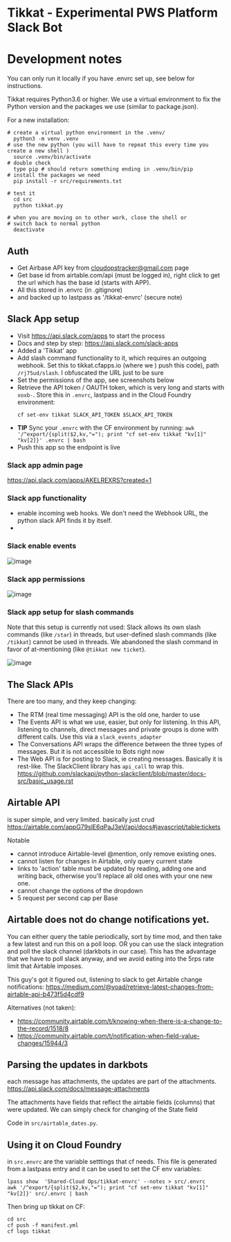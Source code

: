 # Tikkat - Experimental PWS Platform Slack Bot



# Development notes

You can only run it locally if you have .envrc set up, see below for instructions. 

Tikkat requires Python3.6 or higher.  We use a virtual environment to fix the Python version and the 
packages we use (similar to package.json).  

For a new installation:
```
# create a virtual python environment in the .venv/
  python3 -m venv .venv  
# use the new python (you will have to repeat this every time you create a new shell )
  source .venv/bin/activate
# double check
  type pip # should return something ending in .venv/bin/pip
# install the packages we need
  pip install -r src/requirements.txt  
  
# test it
  cd src
  python tikkat.py

# when you are moving on to other work, close the shell or
# switch back to normal python
  deactivate
```



## Auth

- Get Airbase API key from cloudopstracker@gmail.com  page  
- Get base id from airtable.com/api (must be logged in), right click to get the url which
has the base id (starts with APP).
- All this stored in .envrc (in .gitignore)
- and backed up to lastpass as '/tikkat-envrc' (secure note)


## Slack App setup

- Visit https://api.slack.com/apps  to start the process
- Docs and step by step: https://api.slack.com/slack-apps
- Added a 'Tikkat' app
- Add slash command functionality to it, which requires an outgoing webhook.  Set this to tikkat.cfapps.io (where we )
  push this code), path `/rj75ud/slash`.  I obfuscated the URL just to be sure
- Set the permissions of the app, see screenshots below
- Retrieve the API token / OAUTH token, which is very long and starts with `xoxb-`.  Store this in `.envrc`, lastpass and in the 
  Cloud Foundry environment:
  ```
  cf set-env tikkat SLACK_API_TOKEN $SLACK_API_TOKEN
  ```
- **TIP** Sync your `.envrc` with the CF environment by running:
   `awk '/^export/{split($2,kv,"="); print "cf set-env tikkat "kv[1]" "kv[2]}' .envrc | bash`
- Push this app so the endpoint is live


### Slack app admin page
https://api.slack.com/apps/AKELREXRS?created=1


### Slack app functionality

- enable incoming web hooks.  We don't need the Webhook URL, the python slack API finds it by itself. 
- 

### Slack enable events

![image](./docs/slack-event-listening-settings.png)

### Slack app permissions

![image](./docs/Slack-app-permission-list.png)

### Slack app setup for slash commands

Note that this setup is currently not used:  Slack allows its own slash commands (like `/star`) in threads, but user-defined slash commands (like `/tikkat`) 
cannot be used in threads.  We abandoned the slash command in favor of at-mentioning (like `@tikkat new ticket`). 

![image](./docs/tikkat-slash-command.png)

## The Slack APIs

There are too many, and they keep changing:
- The RTM (real time messaging) API is the old one, harder to use
- The Events API is what we use, easier, but only for listening.  In this API, listening to channels, direct messages and private groups is done with different calls.  Use this via a `slack_events_adapter`
- The Conversations API wraps the difference between the three types of messages.  But it is not accessible to Bots right now
- The Web API is for posting to Slack, ie creating messages.  Basically it is rest-like.  The SlackClient library has `api_call` to wrap this.  https://github.com/slackapi/python-slackclient/blob/master/docs-src/basic_usage.rst


## Airtable API 
is super simple, and very limited.  basically just crud
https://airtable.com/appG79slE6qPaJ3eV/api/docs#javascript/table:tickets


Notable
- cannot introduce Airtable-level @mention, only remove existing ones.
- cannot listen for changes in Airtable, only query current state
- links to 'action' table must be updated by reading, adding one and
  writing back, otherwise you'll replace all old ones with your one
  new one.
- cannot change the options of the dropdown
- 5 request per second cap per Base


## Airtable does not do change notifications yet.  
You can either query the table periodically, sort by time mod, and then take a few
latest and run this on a poll loop.
OR you can use the slack integration and poll the slack channel
(darkbots in our case).  This has the advantage that we have to poll
slack anyway, and we avoid eating into the 5rps rate limit that
Airtable imposes.

This guy's got it figured out, listening to slack to get Airtable change notifications:
https://medium.com/@yoad/retrieve-latest-changes-from-airtable-api-b473f5d4cdf9


Alternatives (not taken):
- https://community.airtable.com/t/knowing-when-there-is-a-change-to-the-record/1518/8
- https://community.airtable.com/t/notification-when-field-value-changes/15944/3


## Parsing the updates in darkbots

each message has attachments, the updates are part of the attachments.
https://api.slack.com/docs/message-attachments

The attachments have fields that reflect the airtable fields (columns) that were updated.  We can
simply check for changing of the State field

Code in `src/airtable_dates.py`.


## Using it on Cloud Foundry

in `src.envrc` are the variable setttings that cf needs.  This file is generated from a lastpass entry and it can be used
to set the CF env variables:
```
lpass show  'Shared-Cloud Ops/tikkat-envrc' --notes > src/.envrc
awk '/^export/{split($2,kv,"="); print "cf set-env tikkat "kv[1]" "kv[2]}' src/.envrc | bash
```


Then bring up tikkat on CF:
```
cd src 
cf push -f manifest.yml 
cf logs tikkat
```




